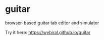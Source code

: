# guitar

browser-based guitar tab editor and simulator 

Try it here: https://wybiral.github.io/guitar
